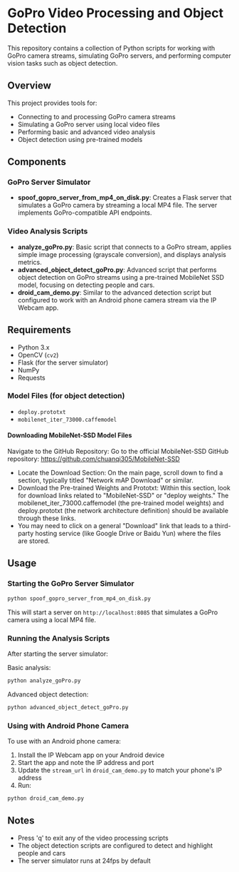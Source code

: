 # GoPro Video Processing and Object Detection

This repository contains a collection of Python scripts for working with GoPro camera streams, simulating GoPro servers, and performing computer vision tasks such as object detection.

## Overview

This project provides tools for:
- Connecting to and processing GoPro camera streams
- Simulating a GoPro server using local video files
- Performing basic and advanced video analysis
- Object detection using pre-trained models

## Components

### GoPro Server Simulator
- **spoof_gopro_server_from_mp4_on_disk.py**: Creates a Flask server that simulates a GoPro camera by streaming a local MP4 file. The server implements GoPro-compatible API endpoints.

### Video Analysis Scripts
- **analyze_goPro.py**: Basic script that connects to a GoPro stream, applies simple image processing (grayscale conversion), and displays analysis metrics.
- **advanced_object_detect_goPro.py**: Advanced script that performs object detection on GoPro streams using a pre-trained MobileNet SSD model, focusing on detecting people and cars.
- **droid_cam_demo.py**: Similar to the advanced detection script but configured to work with an Android phone camera stream via the IP Webcam app.

## Requirements

- Python 3.x
- OpenCV (`cv2`)
- Flask (for the server simulator)
- NumPy
- Requests

### Model Files (for object detection)
- `deploy.prototxt`
- `mobilenet_iter_73000.caffemodel`

#### Downloading MobileNet-SSD Model Files

Navigate to the GitHub Repository: Go to the official MobileNet-SSD GitHub repository: https://github.com/chuanqi305/MobileNet-SSD
- Locate the Download Section: On the main page, scroll down to find a section, typically titled "Network mAP Download" or similar.
- Download the Pre-trained Weights and Prototxt: Within this section, look for download links related to "MobileNet-SSD" or "deploy weights." The mobilenet_iter_73000.caffemodel (the pre-trained model weights) and deploy.prototxt (the network architecture definition) should be available through these links. 
- You may need to click on a general "Download" link that leads to a third-party hosting service (like Google Drive or Baidu Yun) where the files are stored.

## Usage

### Starting the GoPro Server Simulator
```bash
python spoof_gopro_server_from_mp4_on_disk.py
```
This will start a server on `http://localhost:8085` that simulates a GoPro camera using a local MP4 file.

### Running the Analysis Scripts
After starting the server simulator:

Basic analysis:
```bash
python analyze_goPro.py
```

Advanced object detection:
```bash
python advanced_object_detect_goPro.py
```

### Using with Android Phone Camera
To use with an Android phone camera:
1. Install the IP Webcam app on your Android device
2. Start the app and note the IP address and port
3. Update the `stream_url` in `droid_cam_demo.py` to match your phone's IP address
4. Run:
```bash
python droid_cam_demo.py
```

## Notes
- Press 'q' to exit any of the video processing scripts
- The object detection scripts are configured to detect and highlight people and cars
- The server simulator runs at 24fps by default
